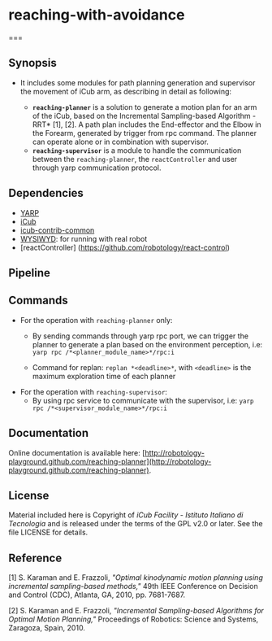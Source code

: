 # reaching-with-avoidance
===
## Synopsis

- It includes some modules for path planning generation and supervisor the movement of iCub arm, as describing in detail as following:

	- **`reaching-planner`** is a solution to generate a motion plan for an arm of the iCub, based on the Incremental Sampling-based Algorithm - RRT* [1], [2]. A path plan includes the End-effector and the Elbow in the Forearm, generated by trigger from rpc command. The planner can operate alone or in combination with supervisor.
	- **`reaching-supervisor`** is a module to handle the communication between the `reaching-planner`, the `reactController` and user through yarp communication protocol.

## Dependencies
- [YARP](https://github.com/robotology/yarp)
- [iCub](https://github.com/robotology/icub-main)
- [icub-contrib-common](https://github.com/robotology/icub-contrib-common)
- [WYSIWYD](https://github.com/robotology/wysiwyd): for running with real robot 
- [reactController] (https://github.com/robotology/react-control)

## Pipeline

## Commands
- For the operation with `reaching-planner` only:
	- By sending commands through yarp rpc port, we can trigger the planner to generate a plan based on the environment perception,
i.e: `yarp rpc /*<planner_module_name>*/rpc:i`

	- Command for replan: `replan *<deadline>*`, with `<deadline>` is the maximum exploration time of each planner
- For the operation with `reaching-supervisor`:
	- By using rpc service to communicate with the supervisor, i.e: `yarp rpc /*<supervisor_module_name>*/rpc:i`

## Documentation
Online documentation is available here: [http://robotology-playground.github.com/reaching-planner](http://robotology-playground.github.com/reaching-planner).

## License
Material included here is Copyright of *iCub Facility - Istituto Italiano di Tecnologia*
and is released under the terms of the GPL v2.0 or later. See the file LICENSE for details.

## Reference
[1] S. Karaman and E. Frazzoli, *"Optimal kinodynamic motion planning using incremental sampling-based methods,"* 49th IEEE Conference on Decision and Control (CDC), Atlanta, GA, 2010, pp. 7681-7687.

[2] S. Karaman and E. Frazzoli, *"Incremental Sampling-based Algorithms for Optimal Motion Planning,"* Proceedings of Robotics: Science and Systems, Zaragoza, Spain, 2010.
 
